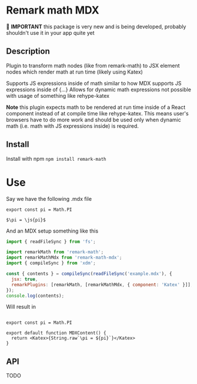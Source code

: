 # Remark math MDX

🚨 **IMPORTANT** this package is very new and is being developed, probably shouldn't use it in your app quite yet

## Description

Plugin to transform math nodes (like from remark-math) to JSX element nodes which render math at run time (likely using Katex)

Supports JS expressions inside of math similar to how MDX supports JS expressions inside of {...}
Allows for dynamic math expressions not possible with usage of something like rehype-katex


**Note** this plugin expects math to be rendered at run time inside of a React component instead of at compile time like rehype-katex. This means user's browsers have to do more work and should be used only when dynamic math (i.e. math with JS expressions inside) is required.

## Install

Install with npm `npm install remark-math`

# Use 

Say we have the following .mdx file

```mdx
export const pi = Math.PI

$\pi = \js{pi}$
```

And an MDX setup something like this

```js
import { readFileSync } from 'fs';

import remarkMath from 'remark-math';
import remarkMathMdx from 'remark-math-mdx';
import { compileSync } from 'xdm';

const { contents } = compileSync(readFileSync('example.mdx'), {
  jsx: true,
  remarkPlugins: [remarkMath, [remarkMathMdx, { component: 'Katex' }]],
});
console.log(contents);
```

Will result in

```mdx

export const pi = Math.PI

export default function MDXContent() {
  return <Katex>{String.raw`\pi = ${pi}`}</Katex>
}
```

## API

TODO

